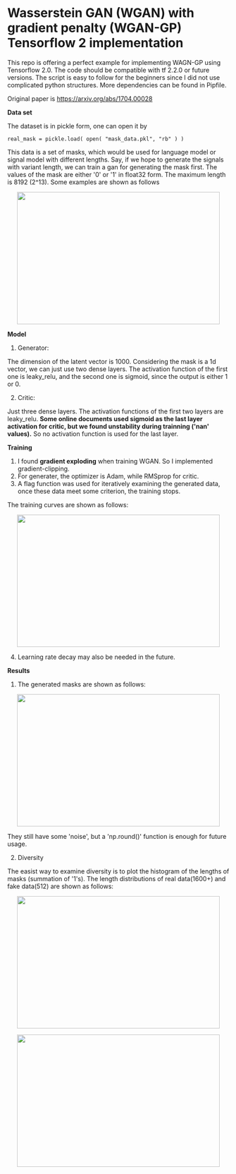 # Wasserstein GAN (WGAN) with gradient penalty (WGAN-GP) Tensorflow 2 implementation

This repo is offering a perfect example for implementing WAGN-GP using Tensorflow 2.0. The code should be compatible with tf 2.2.0 or future versions.
The script is easy to follow for the beginners since I did not use complicated python structures. More dependencies can be found in Pipfile.

Original paper is https://arxiv.org/abs/1704.00028

**Data set**

The dataset is in pickle form, one can open it by

```
real_mask = pickle.load( open( "mask_data.pkl", "rb" ) )
```
This data is a set of masks, which would be used for language model or signal model with different lengths. Say, if we hope to generate the signals with variant length, we can train a gan for generating the mask first. The values of the mask are either '0' or '1' in float32 form. The maximum length is 8192 (2^13). Some examples are shown as follows


<p align="center">
  <img width="460" height="300" src="https://github.com/bigmao8576/WGAN_GP_MASK/blob/master/real_data.png">
</p>

**Model**

1. Generator: 

The dimension of the latent vector is 1000. Considering the mask is a 1d vector, we can just use two dense layers. The activation function of the first one is leaky_relu, and the second one is sigmoid, since the output is either 1 or 0. 

2. Critic:

Just three dense layers. The activation functions of the first two layers are leaky_relu. **Some online documents used sigmoid as the last layer activation for critic, but we found unstability during trainning ('nan' values).** So no activation function is used for the last layer.

**Training**

1. I found **gradient exploding** when training WGAN. So I implemented gradient-clipping.
2. For generater, the optimizer is Adam, while RMSprop for critic.
3. A flag function was used for iteratively examining the generated data, once these data meet some criterion, the training stops.

The training curves are shown as follows:
<p align="center">
  <img width="460" height="300" src="https://github.com/bigmao8576/WGAN_GP_MASK/blob/master/training%20curves.png">
</p>

4. Learning rate decay may also be needed in the future.

**Results**

1. The generated masks are shown as follows:

<p align="center">
  <img width="460" height="300" src="https://github.com/bigmao8576/WGAN_GP_MASK/blob/master/examples.png">
</p>


They still have some 'noise', but a 'np.round()' function is enough for future usage.

2. Diversity 

The easist way to examine diversity is to plot the histogram of the lengths of masks (summation of '1's). The length distributions of real data(1600+) and fake data(512) are shown as follows:


<p align="center">
  <img width="460" height="300" src="https://github.com/bigmao8576/WGAN_GP_MASK/blob/master/real_data_length_distribution.png">
</p>

<p align="center">
  <img width="460" height="300" src="https://github.com/bigmao8576/WGAN_GP_MASK/blob/master/fake_data_length_distribution.png">
</p>


